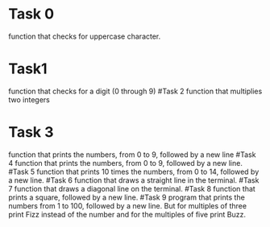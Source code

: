 # Task 0
function that checks for uppercase character.
# Task1
function that checks for a digit (0 through 9)
#Task 2
function that multiplies two integers
# Task 3
 function that prints the numbers, from 0 to 9, followed by a new line
#Task 4
function that prints the numbers, from 0 to 9, followed by a new line.
#Task 5
function that prints 10 times the numbers, from 0 to 14, followed by a new line.
#Task 6
function that draws a straight line in the terminal.
#Task 7
function that draws a diagonal line on the terminal.
#Task 8
function that prints a square, followed by a new line.
#Task 9
program that prints the numbers from 1 to 100, followed by a new line. But for multiples of three print Fizz instead of the number and for the multiples of five print Buzz.
